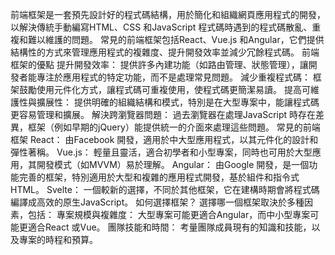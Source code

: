 

前端框架是一套預先設計好的程式碼結構，用於簡化和組織網頁應用程式的開發，以解決傳統手動編寫HTML、CSS 和JavaScript 程式碼時遇到的程式碼散亂、重複和難以維護的問題。 常見的前端框架包括React、Vue.js 和Angular，它們提供結構性的方式來管理應用程式的複雜度、提升開發效率並減少冗餘程式碼。 
前端框架的優點
提升開發效率： 提供許多內建功能（如路由管理、狀態管理），讓開發者能專注於應用程式的特定功能，而不是處理常見問題。 
減少重複程式碼： 框架鼓勵使用元件化方式，讓程式碼可重複使用，使程式碼更簡潔易讀。 
提高可維護性與擴展性： 提供明確的組織結構和模式，特別是在大型專案中，能讓程式碼更容易管理和擴展。 
解決跨瀏覽器問題： 過去瀏覽器在處理JavaScript 時存在差異，框架（例如早期的jQuery）能提供統一的介面來處理這些問題。 
常見的前端框架
React： 由Facebook 開發，適用於中大型應用程式，以其元件化的設計和彈性著稱。 
Vue.js： 輕量且靈活，適合初學者和小型專案，同時也可用於大型應用，其開發模式（如MVVM）易於理解。 
Angular： 由Google 開發，是一個功能完善的框架，特別適用於大型和複雜的應用程式開發，基於組件和指令式HTML。 
Svelte： 一個較新的選擇，不同於其他框架，它在建構時期會將程式碼編譯成高效的原生JavaScript。 
如何選擇框架？
選擇哪一個框架取決於多種因素，包括： 
專案規模與複雜度： 大型專案可能更適合Angular，而中小型專案可能更適合React 或Vue。
團隊技能和時間： 考量團隊成員現有的知識和技能，以及專案的時程和預算。
